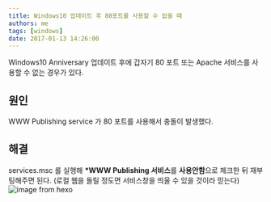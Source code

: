 ```yaml
---
title: Windows10 업데이트 후 80포트를 사용할 수 없을 때
authors: me
tags: [windows]
date: 2017-01-13 14:26:00
---
```


Windows10 Anniversary 업데이트 후에 갑자기 80 포트 또는 Apache 서비스를 사용할 수 없는 경우가 있다.

## 원인

WWW Publishing service 가 80 포트를 사용해서 충돌이 발생했다.

## 해결

services.msc 를 실행해 **\*WWW Publishing 서비스**를 **사용안함**으로 체크한 뒤 재부팅해주면 된다.
(로컬 웹을 돌릴 정도면 서비스창을 띄울 수 있을 것이라 믿는다)
![image from hexo](https://i.imgur.com/SqPkZ4A.png)
